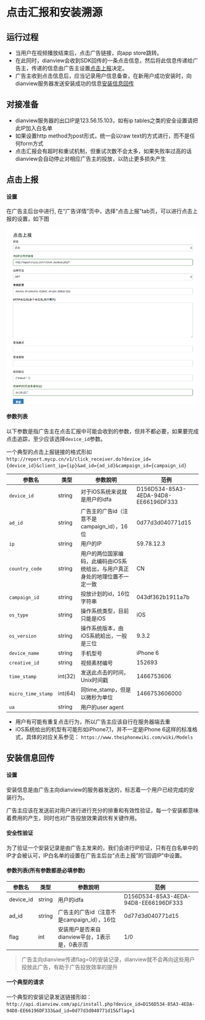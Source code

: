 # 点击汇报和安装溯源

## 运行过程

- 当用户在视频播放结束后，点击广告链接，向app store跳转。
- 在此同时，dianview会收到SDK回传的一条点击信息，然后将此信息传递给广告主，传递的信息由广告主设置[点击上报](#click_report)决定。
- 广告主收到点击信息后，应当记录用户信息备查，在新用户成功安装时，向dianview服务器发送安装成功的信息[安装信息回传](#callback)

## 对接准备
- dianview服务器的出口IP是123.56.15.103，如有ip tables之类的安全设置请把此IP加入白名单
- 如果设置http method为post形式，统一会以raw text的方式进行，而不是任何form方式
- 点击汇报会有超时和重试机制，但重试次数不会太多，如果失败率过高的话dianview会自动停止对相应广告主的投放，以防止更多损失产生

## <span id="click_report">点击上报</span>

#### 设置

 在广告主后台中进行, 在“广告详情”页中，选择“点击上报”tab页，可以进行点击上报的设置，如下图

![img](img/click_report_setting.png)

#### 参数列表

以下参数是指广告主在点击汇报中可能会收到的参数，但并不都必要，如果要完成点击追踪，至少应该选择`device_id`参数。

一个典型的点击上报链接的格式形如`http://report.mycp.cn/v1/click_receiver.do?device_id={device_id}&client_ip={ip}&ad_id={ad_id}&campaign_id={campaign_id}`


|    参数名  | 类型  | 参数說明 | 范例 | 
| ------------ | -------------| ------------- | ------------ | 
|   `device_id`  | string  | 对于iOS系统来说就是用户的idfa  | D156D534-85A3-4EDA-94D8-EE66196DF333 |
|   `ad_id`  | string  | 广告主的广告id（注意不是campaign_id），16位  | 0d77d3d040771d15 |
|   `ip`  | string | 用户的IP  | 59.78.12.3 |
|   `country_code`  | string | 用户的两位国家编码，此编码由iOS系统给出，与用户真正身处的地理位置不一定一致  | CN |
|   `campaign_id`  | string | 投放计划的id，16位字符串  | 043df362b1911a7b |
|   `os_type`  | string | 操作系统类型，目前只能是iOS  | iOS |
|   `os_version`  | string | 操作系统版本，由iOS系統給出，一般是三位  | 9.3.2 |
|   `device_name` | string | 手机型号  | iPhone 6 |
|   `creative_id` | string | 视频素材编号  | 152693 |
|   `time_stamp`  | int(32) | 发送此点击的时间，Unix时间戳  | 1466753606 |
|   `micro_time_stamp`  | int(64) | 同time_stamp，但是以微秒为单位 | 1466753606000 |
|   `ua`  | string | 用户的user agent  | |


- 用户有可能有重复点击行为，所以广告主应该自行在服务器端去重
- iOS系统给出的机型有可能形如iPhone7,1，并不一定是iPhone 6这样的标准格式，具体的对应关系参见： `https://www.theiphonewiki.com/wiki/Models`


## <span id="callback">安装信息回传</span>

#### 设置

安装信息是由广告主向dianview的服务器发送的，标志着一个用户已经完成的安装行为。

广告主应该在发送前对用户进行进行充分的排重和有效性验证，每一个安装都意味着费用的产生，同时也对广告投放效果调优有关键作用。

#### 安全性验证

 为了验证一个安装记录是由广告主发来的，我们会进行IP验证，只有在白名单中的IP才会被认可，IP白名单的设置在广告主后台“点击上报”的“回调IP”中设置。

#### 参数列表(所有参数都是必填参数)

|    参数名  | 类型  | 参数說明 | 范例 | 
| ------------ | -------------| ------------- | ------------ | 
|   device_id  | string  | 用户的idfa  | D156D534-85A3-4EDA-94D8-EE66196DF333 |
|   ad_id  | string  | 广告主的广告id（注意不是campaign_id），16位  | 0d77d3d040771d15 |
|   flag  | int  | 安装用户是否来自dianview平台，1表示是，0表示否  | 1/0 |

> 广告主向dianview传递flag=0的安装记录，dianview就不会再向这些用户投放此广告，有助于广告投放效率的提升


#### 一个典型的请求

一个典型的安装记录发送链接形如： `http://api.dianview.com/api/install.php?device_id=D156D534-85A3-4EDA-94D8-EE66196DF333&ad_id=0d77d3d040771d15&flag=1`